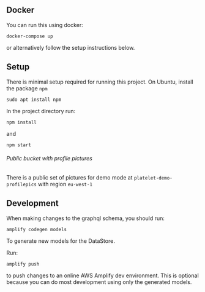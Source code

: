 ## Docker

You can run this using docker:

`docker-compose up`

or alternatively follow the setup instructions below.

## Setup

There is minimal setup required for running this project. On Ubuntu, install the package `npm`

`sudo apt install npm`

In the project directory run:

`npm install`

and

`npm start`

###### Public bucket with profile pictures

There is a public set of pictures for demo mode at `platelet-demo-profilepics` with region `eu-west-1`

## Development

When making changes to the graphql schema, you should run:

`amplify codegen models`

To generate new models for the DataStore.

Run:

`amplify push`

to push changes to an online AWS Amplify dev environment. This is optional because you can do most development using only the generated models.

